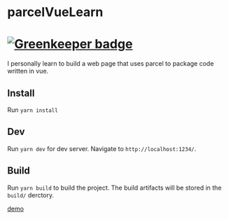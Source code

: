 # parcelVueLearn

# [![Greenkeeper badge](https://badges.greenkeeper.io/dongjialiang/parcelVueLearn.svg)](https://greenkeeper.io/)

I personally learn to build a web page that uses parcel to package code written in vue.

## Install

Run `yarn install`

## Dev

Run `yarn dev` for dev server. Navigate to `http://localhost:1234/`.

## Build

Run `yarn build` to build the project. The build artifacts will be stored in the `build/` derctory.

[demo](https://dongjialiang.github.io/parcelVueLearn/build)
